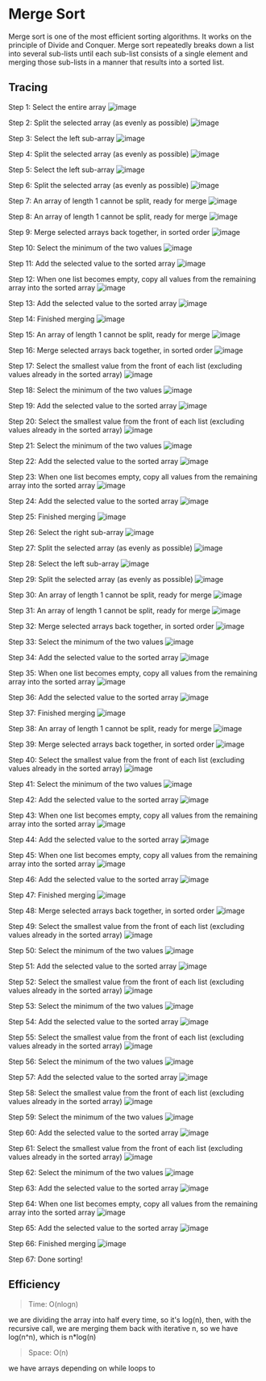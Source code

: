 # Merge Sort

Merge sort is one of the most efficient sorting algorithms. It works on the principle of Divide and Conquer. Merge sort repeatedly breaks down a list into several sub-lists until each sub-list consists of a single element and merging those sub-lists in a manner that results into a sorted list.

## Tracing


Step 1:
Select the entire array
![image](resources/1.PNG)

Step 2:
Split the selected array (as evenly as possible)
![image](resources/2.PNG)

Step 3:
Select the left sub-array
![image](resources/3.PNG)

Step 4:
Split the selected array (as evenly as possible)
![image](resources/4.PNG)

Step 5:
Select the left sub-array
![image](resources/5.PNG)

Step 6:
Split the selected array (as evenly as possible)
![image](resources/6.PNG)

Step 7:
An array of length 1 cannot be split, ready for merge
![image](resources/7.PNG)

Step 8:
An array of length 1 cannot be split, ready for merge
![image](resources/8.PNG)

Step 9:
Merge selected arrays back together, in sorted order
![image](resources/9.PNG)

Step 10:
Select the minimum of the two values
![image](resources/10.PNG)

Step 11:
Add the selected value to the sorted array
![image](resources/11.PNG)

Step 12:
When one list becomes empty, copy all values from the remaining array into the sorted array
![image](resources/12.PNG)

Step 13:
Add the selected value to the sorted array
![image](resources/13.PNG)

Step 14:
Finished merging
![image](resources/14.PNG)

Step 15:
An array of length 1 cannot be split, ready for merge
![image](resources/15.PNG)

Step 16:
Merge selected arrays back together, in sorted order
![image](resources/16.PNG)

Step 17:
Select the smallest value from the front of each list (excluding values already in the sorted array)
![image](resources/17.PNG)

Step 18:
Select the minimum of the two values
![image](resources/18.PNG)

Step 19:
Add the selected value to the sorted array
![image](resources/19.PNG)

Step 20:
Select the smallest value from the front of each list (excluding values already in the sorted array)
![image](resources/20.PNG)

Step 21:
Select the minimum of the two values
![image](resources/21.PNG)

Step 22:
Add the selected value to the sorted array
![image](resources/22.PNG)

Step 23:
When one list becomes empty, copy all values from the remaining array into the sorted array
![image](resources/23.PNG)

Step 24:
Add the selected value to the sorted array
![image](resources/24.PNG)

Step 25:
Finished merging
![image](resources/25.PNG)

Step 26:
Select the right sub-array
![image](resources/26.PNG)

Step 27:
Split the selected array (as evenly as possible)
![image](resources/27.PNG)

Step 28:
Select the left sub-array
![image](resources/28.PNG)

Step 29:
Split the selected array (as evenly as possible)
![image](resources/29.PNG)

Step 30:
An array of length 1 cannot be split, ready for merge
![image](resources/30.PNG)

Step 31:
An array of length 1 cannot be split, ready for merge
![image](resources/31.PNG)

Step 32:
Merge selected arrays back together, in sorted order
![image](resources/32.PNG)

Step 33:
Select the minimum of the two values
![image](resources/33.PNG)

Step 34:
Add the selected value to the sorted array
![image](resources/34.PNG)

Step 35:
When one list becomes empty, copy all values from the remaining array into the sorted array
![image](resources/35.PNG)

Step 36:
Add the selected value to the sorted array
![image](resources/36.PNG)

Step 37:
Finished merging
![image](resources/37.PNG)

Step 38:
An array of length 1 cannot be split, ready for merge
![image](resources/38.PNG)

Step 39:
Merge selected arrays back together, in sorted order
![image](resources/39.PNG)

Step 40:
Select the smallest value from the front of each list (excluding values already in the sorted array)
![image](resources/40.PNG)

Step 41:
Select the minimum of the two values
![image](resources/41.PNG)

Step 42:
Add the selected value to the sorted array
![image](resources/42.PNG)

Step 43:
When one list becomes empty, copy all values from the remaining array into the sorted array
![image](resources/43.PNG)

Step 44:
Add the selected value to the sorted array
![image](resources/44.PNG)

Step 45:
When one list becomes empty, copy all values from the remaining array into the sorted array
![image](resources/45.PNG)

Step 46:
Add the selected value to the sorted array
![image](resources/46.PNG)

Step 47:
Finished merging
![image](resources/47.PNG)

Step 48:
Merge selected arrays back together, in sorted order
![image](resources/48.PNG)

Step 49:
Select the smallest value from the front of each list (excluding values already in the sorted array)
![image](resources/49.PNG)

Step 50:
Select the minimum of the two values
![image](resources/50.PNG)

Step 51:
Add the selected value to the sorted array
![image](resources/51.PNG)

Step 52:
Select the smallest value from the front of each list (excluding values already in the sorted array)
![image](resources/52.PNG)

Step 53:
Select the minimum of the two values
![image](resources/53.PNG)

Step 54:
Add the selected value to the sorted array
![image](resources/54.PNG)

Step 55:
Select the smallest value from the front of each list (excluding values already in the sorted array)
![image](resources/55.PNG)

Step 56:
Select the minimum of the two values
![image](resources/56.PNG)

Step 57:
Add the selected value to the sorted array
![image](resources/57.PNG)

Step 58:
Select the smallest value from the front of each list (excluding values already in the sorted array)
![image](resources/58.PNG)

Step 59:
Select the minimum of the two values
![image](resources/59.PNG)

Step 60:
Add the selected value to the sorted array
![image](resources/60.PNG)

Step 61:
Select the smallest value from the front of each list (excluding values already in the sorted array)
![image](resources/61.PNG)

Step 62:
Select the minimum of the two values
![image](resources/62.PNG)

Step 63:
Add the selected value to the sorted array
![image](resources/63.PNG)

Step 64:
When one list becomes empty, copy all values from the remaining array into the sorted array
![image](resources/64.PNG)

Step 65:
Add the selected value to the sorted array
![image](resources/65.PNG)

Step 66:
Finished merging
![image](resources/66.PNG)

Step 67:
Done sorting!


## Efficiency

> Time: O(nlogn)

 we are dividing the array into half every time, so it's log(n), then, with the recursive call, we are merging them back with iterative n, so we have log(n^n), which is n*log(n)

> Space: O(n)

we have arrays depending on while loops to 